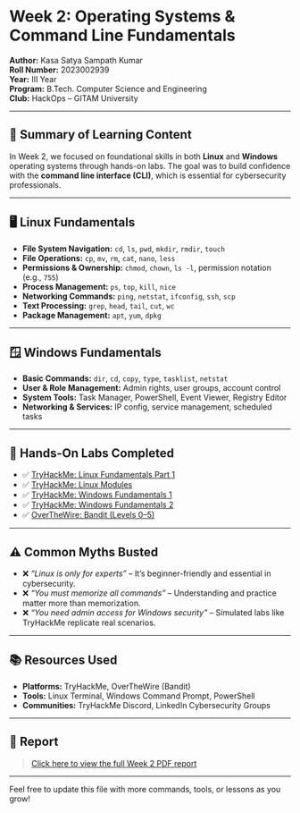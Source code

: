 # Week 2: Operating Systems & Command Line Fundamentals

**Author:** Kasa Satya Sampath Kumar  
**Roll Number:** 2023002939  
**Year:** III Year  
**Program:** B.Tech. Computer Science and Engineering  
**Club:** HackOps – GITAM University  

---

## 📘 Summary of Learning Content

In Week 2, we focused on foundational skills in both **Linux** and **Windows** operating systems through hands-on labs. The goal was to build confidence with the **command line interface (CLI)**, which is essential for cybersecurity professionals.

---

## 🖥️ Linux Fundamentals

- **File System Navigation:** `cd`, `ls`, `pwd`, `mkdir`, `rmdir`, `touch`
- **File Operations:** `cp`, `mv`, `rm`, `cat`, `nano`, `less`
- **Permissions & Ownership:** `chmod`, `chown`, `ls -l`, permission notation (e.g., `755`)
- **Process Management:** `ps`, `top`, `kill`, `nice`
- **Networking Commands:** `ping`, `netstat`, `ifconfig`, `ssh`, `scp`
- **Text Processing:** `grep`, `head`, `tail`, `cut`, `wc`
- **Package Management:** `apt`, `yum`, `dpkg`

---

## 🪟 Windows Fundamentals

- **Basic Commands:** `dir`, `cd`, `copy`, `type`, `tasklist`, `netstat`
- **User & Role Management:** Admin rights, user groups, account control
- **System Tools:** Task Manager, PowerShell, Event Viewer, Registry Editor
- **Networking & Services:** IP config, service management, scheduled tasks

---

## 🧪 Hands-On Labs Completed

- ✅ [TryHackMe: Linux Fundamentals Part 1](https://tryhackme.com/room/linuxfundamentalspart1)  
- ✅ [TryHackMe: Linux Modules](https://tryhackme.com/room/linuxmodules)  
- ✅ [TryHackMe: Windows Fundamentals 1](https://tryhackme.com/room/windowsfundamentals1xbx)  
- ✅ [TryHackMe: Windows Fundamentals 2](https://tryhackme.com/room/windowsfundamentals2x0x)  
- ✅ [OverTheWire: Bandit (Levels 0–5)](https://overthewire.org/wargames/bandit/)

---

## ⚠️ Common Myths Busted

- ❌ *“Linux is only for experts”* – It’s beginner-friendly and essential in cybersecurity.
- ❌ *“You must memorize all commands”* – Understanding and practice matter more than memorization.
- ❌ *“You need admin access for Windows security”* – Simulated labs like TryHackMe replicate real scenarios.

---

## 📚 Resources Used

- **Platforms:** TryHackMe, OverTheWire (Bandit)
- **Tools:** Linux Terminal, Windows Command Prompt, PowerShell
- **Communities:** TryHackMe Discord, LinkedIn Cybersecurity Groups

---

## 📄 Report

> [Click here to view the full Week 2 PDF report](./Week_2_Cybersecurity.pdf)

---

Feel free to update this file with more commands, tools, or lessons as you grow!
